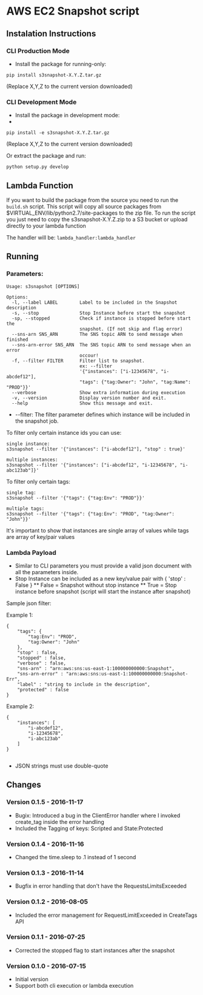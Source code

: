 # AWS EC2 Snapshot script

## Instalation Instructions

### CLI Production Mode
- Install the package for running-only:

```pip install s3snapshot-X.Y.Z.tar.gz```

(Replace X,Y,Z to the current version downloaded)

### CLI Development Mode
- Install the package in development mode:
- 
```pip install -e s3snapshot-X.Y.Z.tar.gz```

(Replace X,Y,Z to the current version downloaded)

Or extract the package and run:

```python setup.py develop```


## Lambda Function
If you want to build the package from the source you need to run the `build.sh` script.
This script will copy all source packages from $VIRTUAL_ENV/lib/python2.7/site-packages to the zip file.
To run the script you just need to copy the s3snapshot-X.Y.Z.zip to a S3 bucket or upload directly to your lambda function

The handler will be: ```lambda_handler:lambda_handler```

## Running

### Parameters:
```
Usage: s3snapshot [OPTIONS]

Options:
  -l, --label LABEL        Label to be included in the Snapshot description
  -s, --stop               Stop Instance before start the snapshot
  -sp, --stopped           Check if instance is stopped before start the
                           snapshot. (If not skip and flag error)
  --sns-arn SNS_ARN        The SNS topic ARN to send message when finished
  --sns-arn-error SNS_ARN  The SNS topic ARN to send message when an error
                           occour!
  -f, --filter FILTER      Filter list to snapshot.
                           ex: --filter
                           '{"instances": ["i-12345678", "i-abcdef12"],
                           "tags": {"tag:Owner": "John", "tag:Name": "PROD"}}'
  --verbose                Show extra information during execution
  -v, --version            Display version number and exit.
  --help                   Show this message and exit.
```

* --filter:
The filter parameter defines which instance will be included in the snapshot job.

To filter only certain instance ids you can use:
```
single instance:
s3snapshot --filter '{"instances": ["i-abcdef12"], "stop" : true}'

multiple instances:
s3snapshot --filter '{"instances": ["i-abcdef12", "i-12345678", "i-abc123ab"]}'
```

To filter only certain tags:

```
single tag:
s3snapshot --filter '{"tags": {"tag:Env": "PROD"}}'

multiple tags:
s3snapshot --filter '{"tags": {"tag:Env": "PROD", "tag:Owner": "John"}}'
```
It's important to show that instances are single array of values while tags are array of key/pair values


### Lambda Payload

* Similar to CLI parameters you must provide a valid json document with all the parameters inside.
* Stop Instance can be included as a new key/value pair with { 'stop' : False } 
** False = Snapshot without stop instance
** True = Stop instance before snapshot (script will start the instance after snapshot)

Sample json filter:

Example 1:
```
{
    "tags": {
        "tag:Env": "PROD", 
        "tag:Owner": "John"
    },
    "stop" : false,
    "stopped" : false,
    "verbose" : false,
    "sns-arn" : "arn:aws:sns:us-east-1:100000000000:Snapshot",
    "sns-arn-error" : "arn:aws:sns:us-east-1:100000000000:Snapshot-Err",
    "label" : "string to include in the description",
    "protected" : false
}
```

Example 2:
```
{
    "instances": [
        "i-abcdef12", 
        "i-12345678", 
        "i-abc123ab"
    ]
}


```

* JSON strings must use double-quote

## Changes

### Version 0.1.5 - 2016-11-17
* Bugix: Introduced a bug in the ClientError handler where I invoked create_tag inside the error handling
* Included the Tagging of keys: Scripted and State:Protected

### Version 0.1.4 - 2016-11-16
* Changed the time.sleep to .1 instead of 1 second

### Version 0.1.3 - 2016-11-14
* Bugfix in error handling that don't have the RequestsLimitsExceeded

### Version 0.1.2 - 2016-08-05
* Included the error management for RequestLimitExceeded in CreateTags API

### Version 0.1.1 - 2016-07-25
* Corrected the stopped flag to start instances after the snapshot

### Version 0.1.0 - 2016-07-15
* Initial version
* Support both cli execution or lambda execution
